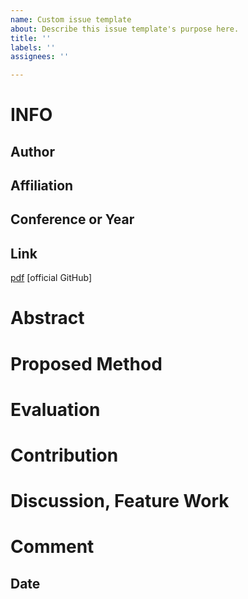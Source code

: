 ```yaml
---
name: Custom issue template
about: Describe this issue template's purpose here.
title: ''
labels: ''
assignees: ''

---
```


# INFO

## Author

## Affiliation

## Conference or Year

## Link
[pdf]()
[official GitHub]

# Abstract

# Proposed Method

# Evaluation

# Contribution

# Discussion, Feature Work

# Comment

## Date

